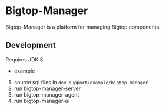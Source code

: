 # Bigtop-Manager

Bigtop-Manager is a platform for managing Bigtop components.

## Development

Requires JDK 8

- example

1. source sql files in `dev-support/example/bigtop_manager`
2. run bigtop-manager-server
3. run bigtop-manager-agent
4. run bigtop-manager-ui